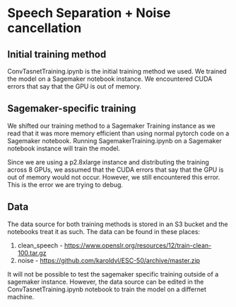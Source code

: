 # Speech Separation + Noise cancellation

## Initial training method
ConvTasnetTraining.ipynb is the initial training method we used. We trained the model on a Sagemaker notebook instance. We encountered CUDA errors that say that the GPU is out of memory. 

## Sagemaker-specific training
We shifted our training method to a Sagemaker Training instance as we read that it was more memory efficient than using normal pytorch code on a Sagemaker notebook. Running SagemakerTraining.ipynb on a Sagemaker notebook instance will train the model.

Since we are using a p2.8xlarge instance and distributing the training across 8 GPUs, we assumed that the CUDA errors that say that the GPU is out of memory would not occur. However, we still encountered this error. This is the error we are trying to debug.

## Data
The data source for both training methods is stored in an S3 bucket and the notebooks treat it as such. The data can be found in these places:
1. clean_speech - https://www.openslr.org/resources/12/train-clean-100.tar.gz
2. noise - https://github.com/karoldvl/ESC-50/archive/master.zip 

It will not be possible to test the sagemaker specific training outside of a sagemaker instance. However, the data source can be edited in the ConvTasnetTraining.ipynb notebook to train the model on a differnet machine.